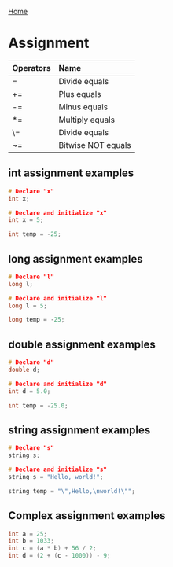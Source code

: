 [Home](https://puckowski.github.io/concert/)
    
# Assignment

| Operators | Name              |
|:----------|:------------------|
|\=         |Divide equals      |
|+=         |Plus equals        |
|-=         |Minus equals       |
|\*=        |Multiply equals    |
|\\=        |Divide equals      |
|~=         |Bitwise NOT equals |

## int assignment examples

```cpp
# Declare "x"
int x;

# Declare and initialize "x"
int x = 5;

int temp = -25;
```

## long assignment examples

```cpp
# Declare "l"
long l;

# Declare and initialize "l"
long l = 5;

long temp = -25;
```

## double assignment examples

```cpp
# Declare "d"
double d;

# Declare and initialize "d"
int d = 5.0;

int temp = -25.0;
```

## string assignment examples

```cpp
# Declare "s"
string s;

# Declare and initialize "s"
string s = "Hello, world!";

string temp = "\",Hello,\nworld!\"";
```

## Complex assignment examples

```cpp
int a = 25;
int b = 1033;
int c = (a * b) + 56 / 2;
int d = (2 + (c - 1000)) - 9;
```
